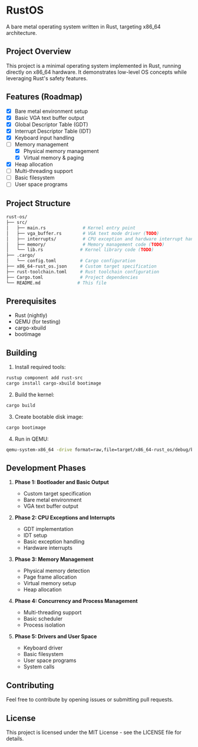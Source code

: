 # RustOS

A bare metal operating system written in Rust, targeting x86_64 architecture.

## Project Overview

This project is a minimal operating system implemented in Rust, running directly on x86_64 hardware. It demonstrates low-level OS concepts while leveraging Rust's safety features.

## Features (Roadmap)

- [x] Bare metal environment setup
- [x] Basic VGA text buffer output
- [x] Global Descriptor Table (GDT)
- [x] Interrupt Descriptor Table (IDT)
- [x] Keyboard input handling
- [ ] Memory management
  - [x] Physical memory management
  - [x] Virtual memory & paging
- [x] Heap allocation
- [ ] Multi-threading support
- [ ] Basic filesystem
- [ ] User space programs

## Project Structure

```bash
rust-os/
├── src/
│   ├── main.rs              # Kernel entry point
│   ├── vga_buffer.rs        # VGA text mode driver (TODO)
│   ├── interrupts/          # CPU exception and hardware interrupt handlers (TODO)
│   ├── memory/              # Memory management code (TODO)
│   └── lib.rs              # Kernel library code (TODO)
├── .cargo/
│   └── config.toml         # Cargo configuration
├── x86_64-rust_os.json     # Custom target specification
├── rust-toolchain.toml     # Rust toolchain configuration
├── Cargo.toml              # Project dependencies
└── README.md              # This file
```

## Prerequisites

- Rust (nightly)
- QEMU (for testing)
- cargo-xbuild
- bootimage

## Building

1. Install required tools:

```bash
rustup component add rust-src
cargo install cargo-xbuild bootimage
```

2. Build the kernel:

```bash
cargo build
```

3. Create bootable disk image:

```bash
cargo bootimage
```

4. Run in QEMU:

```bash
qemu-system-x86_64 -drive format=raw,file=target/x86_64-rust_os/debug/bootimage-rust-os.bin
```

## Development Phases

1. **Phase 1: Bootloader and Basic Output**
   - Custom target specification
   - Bare metal environment
   - VGA text buffer output

2. **Phase 2: CPU Exceptions and Interrupts**
   - GDT implementation
   - IDT setup
   - Basic exception handling
   - Hardware interrupts

3. **Phase 3: Memory Management**
   - Physical memory detection
   - Page frame allocation
   - Virtual memory setup
   - Heap allocation

4. **Phase 4: Concurrency and Process Management**
   - Multi-threading support
   - Basic scheduler
   - Process isolation

5. **Phase 5: Drivers and User Space**
   - Keyboard driver
   - Basic filesystem
   - User space programs
   - System calls

## Contributing

Feel free to contribute by opening issues or submitting pull requests.

## License

This project is licensed under the MIT License - see the LICENSE file for details.
